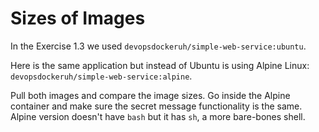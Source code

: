 # Sizes of Images

In the Exercise 1.3 we used `devopsdockeruh/simple-web-service:ubuntu`.

Here is the same application but instead of Ubuntu is using Alpine Linux: `devopsdockeruh/simple-web-service:alpine`.

Pull both images and compare the image sizes. Go inside the Alpine container and make sure the secret message functionality is the same. Alpine version doesn't have `bash` but it has `sh`, a more bare-bones shell.